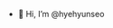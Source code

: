 - 👋 Hi, I’m @hyehyunseo


<!---
hyehyunseo/hyehyunseo is a ✨ special ✨ repository because its `README.md` (this file) appears on your GitHub profile.
You can click the Preview link to take a look at your changes.
--->
